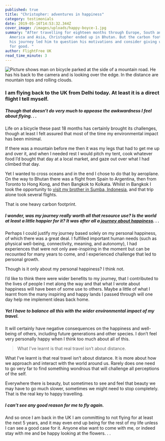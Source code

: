 ```yaml
---
published: true
title: "Christopher: adventures in happiness"
category: testimonials
date: 2019-05-16T14:53:32.344Z
cover_image: /images/uploads/happy-boyce-1.jpg
summary: "After travelling for eighteen months through Europe, South and North
  America and Asia, Christopher ended up in Bhutan. But the carbon footprint of
  his journey led him to question his motivations and consider giving up flying
  for good. "
author: FlightFree UK
read_time_minute: 3
---
```

![Picture shows man on bicycle parked at the side of a mountain road. He has his back to the camera and is looking over the edge. In the distance are mountain tops and rolling clouds. ](/images/uploads/happy-boyce-1.jpg)

### I am flying back to the UK from Delhi today. At least it is a direct flight I tell myself. 

##### Though that doesn’t do very much to appease the awkwardness I feel about flying. . .

Life on a bicycle these past 18 months has certainly brought its challenges, though at least I felt assured that most of the time my environmental impact has been minimal. 

If there was a mountain before me then it was my legs that had to get me up and over it, and when I needed rest I would pitch my tent, cook whatever food I’d bought that day at a local market, and gaze out over what I had climbed that day. 

Yet I wanted to cross oceans and in the end I chose to do that by aeroplane. On the way to Bhutan there was a flight from Spain to Argentina, then from Toronto to Hong Kong, and then Bangkok to Kolkata. Whilst in Bangkok I took the opportunity to [visit my brother in Sumba, Indonesia](https://adventuresinhappinessblog.wordpress.com/2019/03/03/teaching-happiness/), and that trip alone took several flights.

That is one heavy carbon footprint.

##### I wonder, was my journey really worth all that resource use? Is the world at least a little happier for it? It was after all a [journey about happiness](https://theconversation.com/why-i-quit-my-day-job-researching-happiness-and-started-cycling-to-bhutan-105531). . .

Perhaps I could justify my journey based solely on my personal happiness, of which there was a great deal. I fulfilled important human needs (such as physical well-being, connectivity, meaning, and autonomy), I had experiences that were not only awe-inspiring in the moment but can be recounted for many years to come, and I experienced challenge that led to personal growth.

Though is it only about my personal happiness? I think not.

I’d like to think there were wider benefits to my journey, that I contributed to the lives of people I met along the way and that what I wrote about happiness will have been of some use to others. Maybe a little of what I learnt from the many inspiring and happy lands I passed through will one day help me implement ideas back home.

##### Yet I have to balance all this with the wider environmental impact of my travel. 

It will certainly have negative consequences on the happiness and well-being of others, including future generations and other species. I don’t feel very personally happy when I think too much about all of this. 

> What I’ve learnt is that real travel isn’t about distance.

What I’ve learnt is that real travel isn’t about distance. It is more about how we approach and interact with the world around us. Rarely does one need to go very far to find something wondrous that will challenge all perceptions of the self. 

Everywhere there is beauty, but sometimes to see and feel that beauty we may have to go much slower, sometimes we might need to stop completely. That is the real key to happy travelling.

##### I can’t see any good reason for me to fly again.

And so once I am back in the UK I am committing to not flying for at least the next 5 years, and it may even end up being for the rest of my life unless I can see a good case for it. Anyone else want to come with me, or indeed stay with me and be happy looking at the flowers. . .